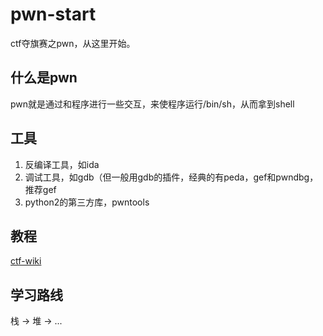 # pwn-start

ctf夺旗赛之pwn，从这里开始。

## 什么是pwn

pwn就是通过和程序进行一些交互，来使程序运行/bin/sh，从而拿到shell

## 工具

1. 反编译工具，如ida
2. 调试工具，如gdb（但一般用gdb的插件，经典的有peda，gef和pwndbg，推荐gef
3. python2的第三方库，pwntools

## 教程

[ctf-wiki](https://ctf-wiki.github.io/ctf-wiki/)

## 学习路线

栈 -> 堆 -> ...

